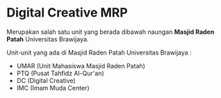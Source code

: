 # Digital Creative MRP

Merupakan salah satu unit yang berada dibawah naungan **Masjid Raden Patah** Universitas Brawijaya.

Unit-unit yang ada di Masjid Raden Patah Universitas Brawijaya :

- UMAR (Unit Mahasiswa Masjid Raden Patah)
- PTQ (Pusat Tahfidz Al-Qur'an)
- DC (Digital Creative)
- IMC (Imam Muda Center)
